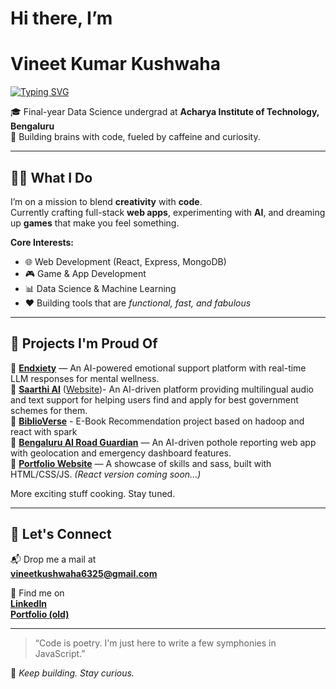 # Hi there, I’m  
# **Vineet Kumar Kushwaha**

[![Typing SVG](https://readme-typing-svg.demolab.com/?lines=Web+Developer;Data+Scientist;UI-UX+Designer;&center=true&color=40b983&duration=3000&multiline=false&width=1000)](https://github.com/vineet-k09)
 

🎓 Final-year Data Science undergrad at **Acharya Institute of Technology, Bengaluru**  
🧠 Building brains with code, fueled by caffeine and curiosity.

---

## 👨‍💻 What I Do

I’m on a mission to blend **creativity** with **code**.  
Currently crafting full-stack **web apps**, experimenting with **AI**, and dreaming up **games** that make you feel something.

**Core Interests:**
- 🌐 Web Development (React, Express, MongoDB)
- 🎮 Game & App Development
- 📊 Data Science & Machine Learning  
- ❤️ Building tools that are *functional, fast, and fabulous*

---

## 🚀 Projects I'm Proud Of
🔹 [**Endxiety**](https://github.com/vineet-k09/Endxiety) — An AI-powered emotional support platform with real-time LLM responses for mental wellness.  
🔹 [**Saarthi AI**](https://github.com/vineet-k09/saarthi-ai) ([Website](https://saarthi-ai-one.vercel.app/))- An AI-driven platform providing multilingual audio and text support for helping users find and apply for best government schemes for them. <br>
🔹 [**BiblioVerse**](https://github.com/vineet-k09/E-Book-Recommendation) - E-Book Recommendation project based on hadoop and react with spark <br>
🔹 [**Bengaluru AI Road Guardian**](https://github.com/vineet-k09/potholeaAnalytics) — An AI-driven pothole reporting web app with geolocation and emergency dashboard features.  
🔹 [**Portfolio Website**](https://vineet-k09.github.io/indexOLD.html) — A showcase of skills and sass, built with HTML/CSS/JS. *(React version coming soon...)*

More exciting stuff cooking. Stay tuned.

---

## 💬 Let's Connect

📬 Drop me a mail at  
**[vineetkushwaha6325@gmail.com](mailto:vineetkushwaha6325@gmail.com)**  

🔗 Find me on  
[**LinkedIn**](https://www.linkedin.com/in/vineet-kushwaha-2666b5257/)  
[**Portfolio (old)**](https://vineet-k09.github.io/indexOLD.html)  

---

> “Code is poetry. I'm just here to write a few symphonies in JavaScript.”

🧿 *Keep building. Stay curious.*  
